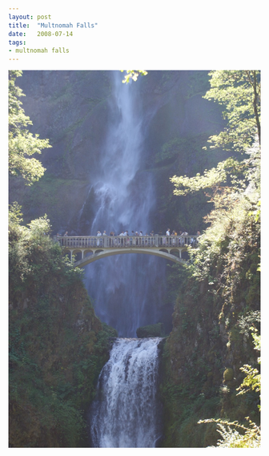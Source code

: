 ```yaml
---
layout: post
title:  "Multnomah Falls"
date:   2008-07-14
tags:
- multnomah falls
---
```


![multnomah falls](/assets/media/2008-07-14-Multnomah-Falls.jpg)